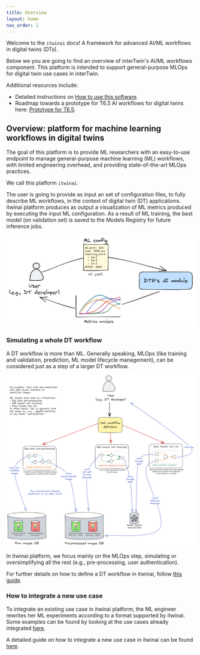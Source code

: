 ```yaml
---
title: Overview
layout: home
nav_order: 1
---
```


Welcome to the `itwinai` docs! A framework for advanced AI/ML workflows in digital twins (DTs).

Below we you are going to find an overview of interTwin's AI/ML workflows component. This platform
is intended to support general-purpose MLOps for digital twin use cases in interTwin.

Additional resources include:

- Detailed instructions on [How to use this software](docs/How-to-use-this-software).
- Roadmap towards a prototype for T6.5 AI workflows for
digital twins here: [Prototype for T6.5](docs/Prototype-for-T6.5).

## Overview: platform for machine learning workflows in digital twins

The goal of this platform is to provide ML researchers with an easy-to-use endpoint
to manage general-purpose machine learning (ML) workflows, with limited engineering overhead,
and providing state-of-the-art MLOps practices.

We call this platform `itwinai`.

The user is going to provide as input an set of configuration files, to fully describe ML workflows,
in the context of digital twin (DT) applications. itwinai platform produces as output a
visualization of ML metrics produced by executing the input ML configuration. As a result of ML
training, the best model (on validation set) is saved to the Models Registry for future inference jobs.

![image](docs/img/user-platform%20interaction%20full.png)

### Simulating a whole DT workflow

A DT workflow is more than ML. Generally speaking, MLOps (like training and validation, prediction,
ML model lifecycle management), can be considered just as a step of a larger DT workflow.

![image](docs/img/cwl-workflow.png)

In itwinai platform, we focus mainly on the MLOps step, simulating or oversimplifying all the rest
(e.g., pre-processing, user authentication).

For further details on how to define a DT workflow in itwinai, follow [this guide](docs/How-to-use-this-software#2-define-a-dt-workflow).

### How to integrate a new use case

To integrate an existing use case in itwinai platform, the ML engineer rewrites her ML experiments
according to a format supported by itwinai. Some examples can be found by looking at the use cases
already integrated [here](../use-cases).

A detailed guide on how to integrate a new use case in itwinai can be found [here](docs/How-to-use-this-software).
